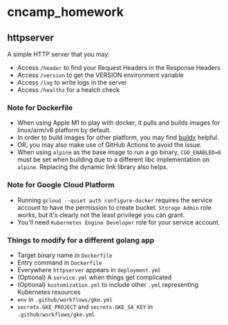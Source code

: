 # cncamp_homework

## httpserver

A simple HTTP server that you may:

- Access `/header` to find your Request Headers in the Response Headers
- Access `/version` to get the VERSION environment variable
- Access `/log` to write logs in the server
- Access `/healthz` for a healch check

### Note for Dockerfile

- When using Apple M1 to play with docker, it pulls and builds images for linux/arm/v8 platform by default.
- In order to build images for other platform, you may find [buildx](https://docs.docker.com/buildx/working-with-buildx/) helpful.
- OR, you may also make use of GitHub Actions to avoid the issue.
- When using `alpine` as the base image to run a go binary, `CGO_ENABLED=0` must be set when building due to a different libc implementation on `alpine`. Replacing the dynamic link library also helps.

### Note for Google Cloud Platform

- Running `gcloud --quiet auth configure-docker` requires the service account to have the permission to create bucket. `Storage Admin` role works, but it's clearly not the least
  privilege you can grant.
- You'll need `Kubernetes Engine Developer` role for your service account.

### Things to modify for a different golang app

- Target binary name in `Dockerfile`
- Entry command in `Dockerfile`
- Everywhere `httpserver` appears in `deployment.yml`
- (Optional) A `service.yml` when things get complicated
- (Optional) `kustomization.yml` to include other `.yml` representing Kubernetes resources
- `env` in `.github/workflows/gke.yml`
- `secrets.GKE_PROJECT` and `secrets.GKE_SA_KEY` in `.github/workflows/gke.yml`
